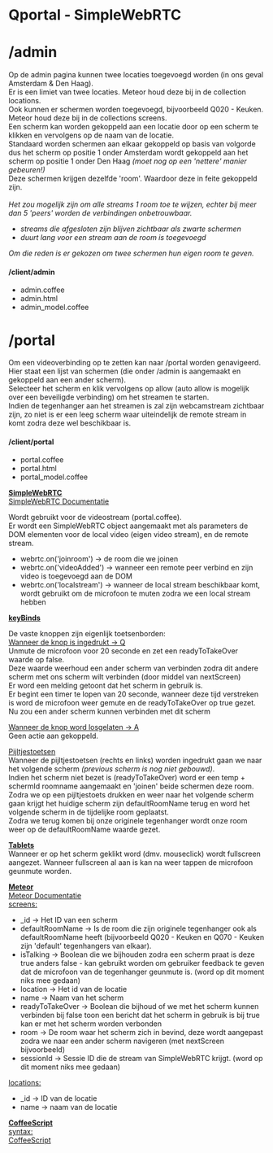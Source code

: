Qportal - SimpleWebRTC
====================
 <h1>/admin</h1>
<p>
Op de admin pagina kunnen twee locaties toegevoegd worden (in ons geval Amsterdam & Den Haag).<br /> 
Er is een limiet van twee locaties. Meteor houd deze bij in de collection locations.<br />
Ook kunnen er schermen worden toegevoegd, bijvoorbeeld Q020 - Keuken. Meteor houd deze bij in de collections screens.<br />
Een scherm kan worden gekoppeld aan een locatie door op een scherm te klikken en vervolgens op de naam van de locatie.<br />
Standaard worden schermen aan elkaar gekoppeld op basis van volgorde dus het scherm op positie 1 onder Amsterdam wordt gekoppeld aan het scherm op positie 1 onder Den Haag <i>(moet nog op een 'nettere' manier gebeuren!)</i> <br />
Deze schermen krijgen dezelfde 'room'. Waardoor deze in feite gekoppeld zijn. <br /><br />
<i>Het zou mogelijk zijn om alle streams 1 room toe te wijzen, echter bij meer dan 5 'peers' worden de verbindingen onbetrouwbaar.</i></p>
<ul>
<li><i>streams die afgesloten zijn blijven zichtbaar als zwarte schermen</i></li>
<li><i>duurt lang voor een stream aan de room is toegevoegd</i></li>
</ul>
<p>
<i>Om die reden is er gekozen om twee schermen hun eigen room te geven.</i>
</p>

<h4>/client/admin</h4>
<ul>
<li>admin.coffee</li>
<li>admin.html</li>
<li>admin_model.coffee</li>
</ul>

<h1>/portal</h1>
<p> Om een videoverbinding op te zetten kan naar /portal worden genavigeerd. <br />
Hier staat een lijst van schermen (die onder /admin is aangemaakt en gekoppeld aan een ander scherm).<br />
Selecteer het scherm en klik vervolgens op allow (auto allow is mogelijk over een beveiligde verbinding) om het streamen te starten.<br />
Indien de tegenhanger aan het streamen is zal zijn webcamstream zichtbaar zijn, zo niet is er een leeg scherm waar uiteindelijk de remote stream in komt zodra deze wel beschikbaar is. </p>

<h4>/client/portal</h4>
<ul>
<li>portal.coffee</li>
<li>portal.html</li>
<li>portal_model.coffee</li>
</ul>

<b><u>SimpleWebRTC</u></b><br />
<a href="http://simplewebrtc.com/">SimpleWebRTC Documentatie</a>
<p>
Wordt gebruikt voor de videostream (portal.coffee).<br />
Er wordt een SimpleWebRTC object aangemaakt met als parameters de DOM elementen voor de local video (eigen video stream), en de remote stream.<br /></p>
<ul>
<li>webrtc.on('joinroom') -> de room die we joinen</li>
<li>webrtc.on('videoAdded') -> wanneer een remote peer verbind en zijn video is toegevoegd aan de DOM</li>
<li>webrtc.on('localstream') -> wanneer de local stream beschikbaar komt, wordt gebruikt om de microfoon te muten zodra we een local stream hebben</li>
</ul>

<b><u>keyBinds</u></b>
<p>De vaste knoppen zijn eigenlijk toetsenborden: <br />
<u>Wanneer de knop is ingedrukt -> Q </u><br />
Unmute de microfoon voor 20 seconde en zet een readyToTakeOver waarde op false.<br />
Deze waarde weerhoud een ander scherm van verbinden zodra dit andere scherm met ons scherm wilt verbinden (door middel van nextScreen)<br />
Er word een melding getoont dat het scherm in gebruik is.<br />
Er begint een timer te lopen van 20 seconde, wanneer deze tijd verstreken is word de microfoon weer gemute en de readyToTakeOver op true gezet. Nu zou een ander scherm kunnen verbinden met dit scherm</p>

<p><u>Wanneer de knop word losgelaten -> A</u><br />
Geen actie aan gekoppeld.</p>

<p><u>Pijltjestoetsen</u><br />
Wanneer de pijltjestoetsen (rechts en links) worden ingedrukt gaan we naar het volgende scherm <i>(previous scherm is nog niet gebouwd)</i>.<br />
Indien het scherm niet bezet is (readyToTakeOver) word er een temp + schermId roomname aangemaakt en 'joinen' beide schermen deze room.<br />
Zodra we op een pijltjestoets drukken en weer naar het volgende scherm gaan krijgt het huidige scherm zijn defaultRoomName terug en word het volgende scherm in de tijdelijke room geplaatst.<br />
Zodra we terug komen bij onze originele tegenhanger wordt onze room weer op de defaultRoomName waarde gezet.</p>

<p><b><u>Tablets</u></b><br />
Wanneer er op het scherm geklikt word (dmv. mouseclick) wordt fullscreen aangezet. Wanneer fullscreen al aan is kan na weer tappen de microfoon geunmute worden.</p>

<p><b><u>Meteor</u></b><br />
<a href="http://docs.meteor.com/">Meteor Documentatie</a><br />
<u>screens:</u><br /></p>
<ul>
<li>_id -> Het ID van een scherm </li>
<li>defaultRoomName -> Is de room die zijn originele tegenhanger ook als defaultRoomName heeft (bijvoorbeeld Q020 - Keuken en Q070 - Keuken zijn 'default' tegenhangers van elkaar).</li>
<li>isTalking -> Boolean die we bijhouden zodra een scherm praat is deze true anders false - kan gebruikt worden om gebruiker feedback te geven dat de microfoon van de tegenhanger geunmute is. (word op dit moment niks mee gedaan)</li>
<li>location -> Het id van de locatie</li>
<li>name -> Naam van het scherm</li>
<li>readyToTakeOver -> Boolean die bijhoud of we met het scherm kunnen verbinden bij false toon een bericht dat het scherm in gebruik is bij true kan er met het scherm worden verbonden</li>
<li>room -> De room waar het scherm zich in bevind, deze wordt aangepast zodra we naar een ander scherm navigeren (met nextScreen bijvoorbeeld)</li>
<li>sessionId -> Sessie ID die de stream van SimpleWebRTC krijgt. (word op dit moment niks mee gedaan)</li>
</ul>

<p><u>locations:</u></p>
<ul>
<li>_id -> ID van de locatie</li>
<li>name -> naam van de locatie</li>
</ul>

<p><b><u>CoffeeScript</u></b><br />
<u>syntax:</u><br />
<a href="http://coffeescript.org/">CoffeeScript</a>
</p>